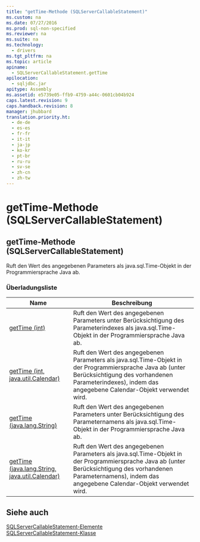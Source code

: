 ```yaml
---
title: "getTime-Methode (SQLServerCallableStatement)"
ms.custom: na
ms.date: 07/27/2016
ms.prod: sql-non-specified
ms.reviewer: na
ms.suite: na
ms.technology: 
  - drivers
ms.tgt_pltfrm: na
ms.topic: article
apiname: 
  - SQLServerCallableStatement.getTime
apilocation: 
  - sqljdbc.jar
apitype: Assembly
ms.assetid: e5739e05-ffb9-4759-a44c-0601cb04b924
caps.latest.revision: 9
caps.handback.revision: 8
manager: jhubbard
translation.priority.ht: 
  - de-de
  - es-es
  - fr-fr
  - it-it
  - ja-jp
  - ko-kr
  - pt-br
  - ru-ru
  - sv-se
  - zh-cn
  - zh-tw
---
```

# getTime-Methode (SQLServerCallableStatement)
    
## getTime\-Methode \(SQLServerCallableStatement\)  
 Ruft den Wert des angegebenen Parameters als java.sql.Time\-Objekt in der Programmiersprache Java ab.  
  
### Überladungsliste  
  
|Name|Beschreibung|  
|----------|------------------|  
|[getTime \(int\)](../content/getTime-Method--int-.md)|Ruft den Wert des angegebenen Parameters unter Berücksichtigung des Parameterindexes als java.sql.Time\-Objekt in der Programmiersprache Java ab.|  
|[getTime \(int, java.util.Calendar\)](../content/getTime-Method--int--java.util.Calendar-.md)|Ruft den Wert des angegebenen Parameters als java.sql.Time\-Objekt in der Programmiersprache Java ab \(unter Berücksichtigung des vorhandenen Parameterindexes\), indem das angegebene Calendar\-Objekt verwendet wird.|  
|[getTime \(java.lang.String\)](../content/getTime-Method--java.lang.String-.md)|Ruft den Wert des angegebenen Parameters unter Berücksichtigung des Parameternamens als java.sql.Time\-Objekt in der Programmiersprache Java ab.|  
|[getTime \(java.lang.String, java.util.Calendar\)](../content/getTime-Method--java.lang.String--java.util.Calendar-.md)|Ruft den Wert des angegebenen Parameters als java.sql.Time\-Objekt in der Programmiersprache Java ab \(unter Berücksichtigung des vorhandenen Parameternamens\), indem das angegebene Calendar\-Objekt verwendet wird.|  
  
## Siehe auch  
 [SQLServerCallableStatement-Elemente](../content/SQLServerCallableStatement-Members.md)   
 [SQLServerCallableStatement-Klasse](../content/SQLServerCallableStatement-Class.md)  
  
  